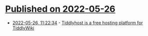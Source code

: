 # [Published on 2022-05-26](index.md)

* [2022-05-26, 11:22:34](https://news.ycombinator.com/item?id=31517039) - [Tiddlyhost is a free hosting platform for TiddlyWiki](https://tiddlyhost.com/)

